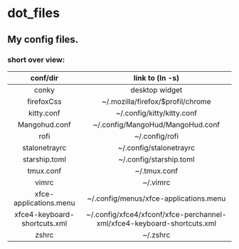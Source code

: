 # dot_files

## My config files.

### short over view:
|conf/dir|link to (ln -s)|
|:-:|:-:|
|conky|desktop widget|
|firefoxCss|~/.mozilla/firefox/$profil/chrome|
|kitty.conf|~/.config/kitty/kitty.conf|
|Mangohud.conf|~/.config/MangoHud/MangoHud.conf|
|rofi|~/.config/rofi|
|stalonetrayrc|~/.config/stalonetrayrc|
|starship.toml|~/.config/starship.toml|
|tmux.conf|~/.tmux.conf|
|vimrc|~/.vimrc|
|xfce-applications.menu|~/.config/menus/xfce-applications.menu|
|xfce4-keyboard-shortcuts.xml|~/.config/xfce4/xfconf/xfce-perchannel-xml/xfce4-keyboard-shortcuts.xml|
|zshrc|~/.zshrc|

